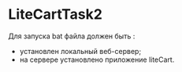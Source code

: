 # LiteCartTask2
Для запуска bat файла должен быть :
- установлен локальный веб-сервер;
- на сервере установлено приложение liteCart.
